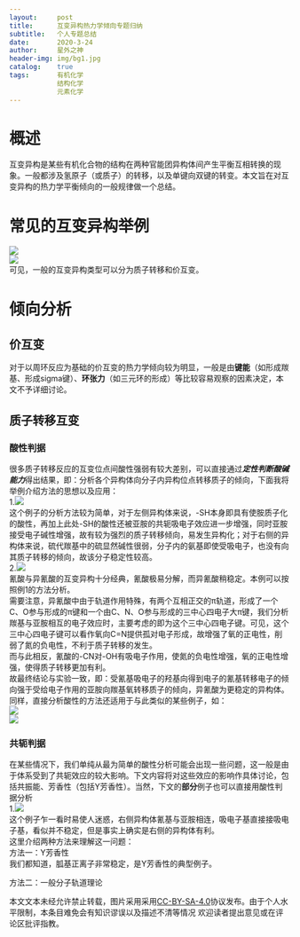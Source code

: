 ```yaml
---
layout:     post
title:      互变异构热力学倾向专题归纳
subtitle:   个人专题总结
date:       2020-3-24
author:     星外之神
header-img: img/bg1.jpg
catalog:    true
tags:       有机化学
            结构化学
            元素化学
---
```


# 概述
互变异构是某些有机化合物的结构在两种官能团异构体间产生平衡互相转换的现象。一般都涉及氢原子（或质子）的转移，以及单键向双键的转变。本文旨在对互变异构的热力学平衡倾向的一般规律做一个总结。

# 常见的互变异构举例
![](https://wszqkzqk.github.io/img/500px-Tautomers_zh.png)  
![](https://wszqkzqk.github.io/img/220px-Oxepin-benzene_oxide.png)  
可见，一般的互变异构类型可以分为质子转移和价互变。

# 倾向分析

## 价互变
对于以周环反应为基础的价互变的热力学倾向较为明显，一般是由**键能**（如形成羰基、形成sigma键）、**环张力**（如三元环的形成）等比较容易观察的因素决定，本文不予详细讨论。

## 质子转移互变

### 酸性判据
很多质子转移反应的互变位点间酸性强弱有较大差别，可以直接通过***定性判断酸碱能力***得出结果，即：分析各个异构体向分子内异构位点转移质子的倾向，下面我将举例介绍方法的思想以及应用：  
1.![](https://wszqkzqk.github.io/img/互变述图1.png)  
这个例子的分析方法较为简单，对于左侧异构体来说，-SH本身即具有使胺质子化的酸性，再加上此处-SH的酸性还被亚胺的共轭吸电子效应进一步增强，同时亚胺接受电子碱性增强，故有较为强烈的质子转移倾向，易发生异构化；对于右侧的异构体来说，硫代羰基中的硫显然碱性很弱，分子内的氨基即使受吸电子，也没有向其质子转移的倾向，故该分子稳定性较高。  
2.![](https://wszqkzqk.github.io/img/互变述图2.png)  
氰酸与异氰酸的互变异构十分经典，氰酸极易分解，而异氰酸稍稳定。本例可以按照例1的方法分析。  
需要注意，异氰酸中由于轨道作用特殊，有两个互相正交的π轨道，形成了一个C、O参与形成的π键和一个由C、N、O参与形成的三中心四电子大π键，我们分析羰基与亚胺相互的电子效应时，主要考虑的即为这个三中心四电子键。可见，这个三中心四电子键可以看作氧向C=N提供孤对电子形成，故增强了氧的正电性，削弱了氮的负电性，不利于质子转移的发生。  
而与此相反，氰酸的-CN对-OH有吸电子作用，使氮的负电性增强，氧的正电性增强，使得质子转移更加有利。  
故最终结论与实验一致，即：受氰基吸电子的羟基向得到电子的氰基转移电子的倾向强于受给电子作用的亚胺向羰基氧转移质子的倾向，异氰酸为更稳定的异构体。  
同样，直接分析酸性的方法还适用于与此类似的某些例子，如：  
![](https://wszqkzqk.github.io/img/互变述图3.png)  
![](https://wszqkzqk.github.io/img/互变述图4.jpg)

### 共轭判据

在某些情况下，我们单纯从最为简单的酸性分析可能会出现一些问题，这一般是由于体系受到了共轭效应的较大影响。下文内容将对这些效应的影响作具体讨论，包括共振能、芳香性（包括Y芳香性）。当然，下文的**部分**例子也可以直接用酸性判据分析  
1.![](https://wszqkzqk.github.io/img/互变述图5.jpg)  
这个例子乍一看时易使人迷惑，右侧异构体氰基与亚胺相连，吸电子基直接接吸电子基，看似并不稳定，但是事实上确实是右侧的异构体有利。  
这里介绍两种方法来理解这一问题：  
方法一：Y芳香性  
我们都知道，胍基正离子非常稳定，是Y芳香性的典型例子。

方法二：一般分子轨道理论  






本文文本未经允许禁止转载，图片采用采用[CC-BY-SA-4.0](https://creativecommons.org/licenses/by-sa/4.0/)协议发布。由于个人水平限制，本条目难免会有知识谬误以及描述不清等情况 欢迎读者提出意见或在评论区批评指教。
